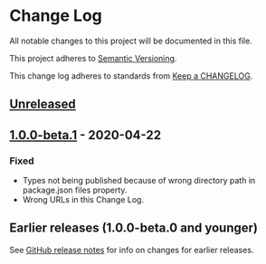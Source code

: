 # Change Log

All notable changes to this project will be documented in this file.

This project adheres to [Semantic Versioning](https://semver.org).

This change log adheres to standards from [Keep a CHANGELOG](https://keepachangelog.com).

## [Unreleased]

## [1.0.0-beta.1] - 2020-04-22

### Fixed
- Types not being published because of wrong directory path in package.json files property.
- Wrong URLs in this Change Log.

## Earlier releases (1.0.0-beta.0 and younger)
See [GitHub release notes](https://github.com/codistica/codistica-js/releases?after=@codistica/react@1.0.0-beta.1)
for info on changes for earlier releases.

[Unreleased]: https://github.com/codistica/codistica-js/compare/@codistica/react@1.0.0-beta.1...HEAD
[1.0.0-beta.1]: https://github.com/codistica/codistica-js/compare/@codistica/react@1.0.0-beta.0...@codistica/react@1.0.0-beta.1
